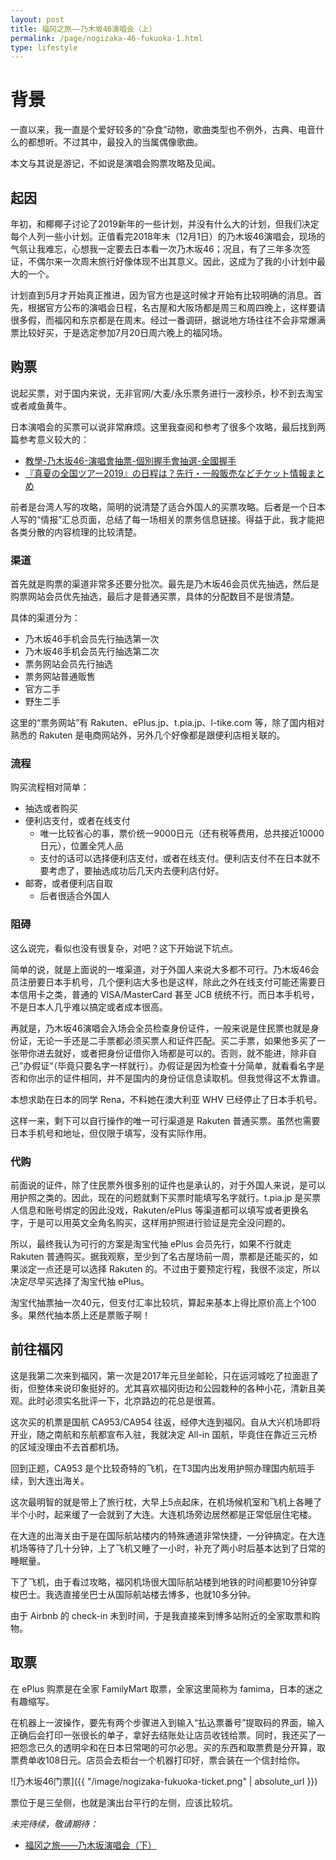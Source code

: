 ```yaml
---
layout: post
title: 福冈之旅——乃木坂46演唱会（上）
permalink: /page/nogizaka-46-fukuoka-1.html
type: lifestyle
---
```


# 背景

一直以来，我一直是个爱好较多的“杂食”动物，歌曲类型也不例外，古典、电音什么的都想听。不过其中，最投入的当属偶像歌曲。

本文与其说是游记，不如说是演唱会购票攻略及见闻。

## 起因

年初，和椰椰子讨论了2019新年的一些计划，并没有什么大的计划，但我们决定每个人列一些小计划。正值看完2018年末（12月1日）的乃木坂46演唱会，现场的气氛让我难忘，心想我一定要去日本看一次乃木坂46；况且，有了三年多次签证，不偶尔来一次周末旅行好像体现不出其意义。因此，这成为了我的小计划中最大的一个。

计划直到5月才开始真正推进，因为官方也是这时候才开始有比较明确的消息。首先，根据官方公布的演唱会日程，名古屋和大阪场都是周三和周四晚上，这样要请很多假，而福冈和东京都是在周末。经过一番调研，据说地方场往往不会非常爆满票比较好买，于是选定参加7月20日周六晚上的福冈场。

## 购票

说起买票，对于国内来说，无非官网/大麦/永乐票务进行一波秒杀，秒不到去淘宝或者咸鱼黄牛。

日本演唱会的买票可以说非常麻烦。这里我查阅和参考了很多个攻略，最后找到两篇参考意义较大的：

* [教學-乃木坂46-演唱會抽票-個別握手會抽選-全國握手](https://tokyo-mo.com/2018/03/%E6%95%99%E5%AD%B8-%E4%B9%83%E6%9C%A8%E5%9D%8246-%E6%BC%94%E5%94%B1%E6%9C%83%E6%8A%BD%E7%A5%A8-%E5%80%8B%E5%88%A5%E6%8F%A1%E6%89%8B%E6%9C%83%E6%8A%BD%E9%81%B8-%E5%85%A8%E5%9C%8B%E6%8F%A1%E6%89%8B/)
* [『真夏の全国ツアー2019』の日程は？先行・一般販売などチケット情報まとめ](https://yuyan-pace.com/nogizaka46-live-summer-nationwide-tour-2019-information/)

前者是台湾人写的攻略，简明的说清楚了适合外国人的买票攻略。后者是一个日本人写的“情报”汇总页面，总结了每一场相关的票务信息链接。得益于此，我才能把各类分散的内容梳理的比较清楚。

### 渠道

首先就是购票的渠道非常多还要分批次。最先是乃木坂46会员优先抽选，然后是购票网站会员优先抽选，最后才是普通买票，具体的分配数目不是很清楚。

具体的渠道分为：

* 乃木坂46手机会员先行抽选第一次
* 乃木坂46手机会员先行抽选第二次
* 票务网站会员先行抽选
* 票务网站普通贩售
* 官方二手
* 野生二手

这里的“票务网站”有 Rakuten、ePlus.jp、t.pia.jp、l-tike.com 等，除了国内相对熟悉的 Rakuten 是电商网站外，另外几个好像都是跟便利店相关联的。

### 流程

购买流程相对简单：

* 抽选或者购买
* 便利店支付，或者在线支付
    * 唯一比较省心的事，票价统一9000日元（还有税等费用，总共接近10000日元），位置全凭人品
    * 支付的话可以选择便利店支付，或者在线支付。便利店支付不在日本就不要考虑了，要抽选成功后几天内去便利店付好。
* 邮寄，或者便利店自取
    * 后者很适合外国人

### 阻碍

这么说完，看似也没有很复杂，对吧？这下开始说下坑点。

简单的说，就是上面说的一堆渠道，对于外国人来说大多都不可行。乃木坂46会员注册要日本手机号，几个便利店大多也是这样，除此之外在线支付可能还需要日本信用卡之类，普通的 VISA/MasterCard 甚至 JCB 统统不行。而日本手机号，不是日本人几乎难以搞定或者成本很高。

再就是，乃木坂46演唱会入场会全员检查身份证件，一般来说是住民票也就是身份证，无论一手还是二手票都必须买票人和证件匹配。买二手票，如果他多买了一张带你进去就好，或者把身份证借你入场都是可以的。否则，就不能进，除非自己”办假证“（毕竟只要名字一样就行）。办假证是因为检查十分简单，就看看名字是否和你出示的证件相同，并不是国内的身份证信息读取机。但我觉得这不太靠谱。

本想求助在日本的同学 Rena，不料她在澳大利亚 WHV 已经停止了日本手机号。

这样一来，剩下可以自行操作的唯一可行渠道是 Rakuten 普通买票。虽然也需要日本手机号和地址，但仅限于填写，没有实际作用。

### 代购

前面说的证件，除了住民票外很多别的证件也是承认的，对于外国人来说，是可以用护照之类的。因此，现在的问题就剩下买票时能填写名字就行。t.pia.jp 是买票人信息和账号绑定的因此没戏，Rakuten/ePlus 等渠道都可以填写或者更换名字，于是可以用英文全角名购买，这样用护照进行验证是完全没问题的。

所以，最终我认为可行的方案是淘宝代抽 ePlus 会员先行，如果不行就走 Rakuten 普通购买。据我观察，至少到了名古屋场前一周，票都是还能买的，如果淡定一点还是可以选择 Rakuten 的。不过由于要预定行程，我很不淡定，所以决定尽早买选择了淘宝代抽 ePlus。

淘宝代抽票抽一次40元，但支付汇率比较坑，算起来基本上得比原价高上个100多。果然代抽本质上还是票贩子啊！

## 前往福冈

这是我第二次来到福冈，第一次是2017年元旦坐邮轮，只在运河城吃了拉面逛了街，但整体来说印象挺好的。尤其喜欢福冈街边和公园栽种的各种小花，清新且美观。此时必须实名批评一下，北京路边的花总是很蔫。

这次买的机票是国航 CA953/CA954 往返，经停大连到福冈。自从大兴机场即将开业，随之南航和东航都宣布入驻，我就决定 All-in 国航，毕竟住在靠近三元桥的区域没理由不去首都机场。

回到正题，CA953 是个比较奇特的飞机，在T3国内出发用护照办理国内航班手续，到大连出海关。

这次最明智的就是带上了旅行枕，大早上5点起床，在机场候机室和飞机上各睡了半个小时，起来缓了一会就到了大连。大连机场旁边居然都是正常低层住宅楼。

在大连的出海关由于是在国际航站楼内的特殊通道非常快捷，一分钟搞定。在大连机场等待了几十分钟，上了飞机又睡了一小时，补充了两小时后基本达到了日常的睡眠量。

下了飞机，由于看过攻略，福冈机场很大国际航站楼到地铁的时间都要10分钟穿梭巴士。我选直接坐巴士从国际航站楼去博多，也就10多分钟。

由于 Airbnb 的 check-in 未到时间，于是我直接来到博多站附近的全家取票和购物。

## 取票

在 ePlus 购票是在全家 FamilyMart 取票，全家这里简称为 famima，日本的迷之有趣缩写。

在机器上一波操作，要先有两个步骤进入到输入“払込票番号”提取码的界面，输入正确后会打印一张很长的单子，拿好去结账处让店员收钱给票。同时，我还买了一把怨念已久的透明伞和在日本日常喝的可尔必思。买的东西和取票费是分开算，取票费单收108日元。店员会去柜台一个机器打印好，票会装在一个信封给你。

![乃木坂46门票]({{ "/image/nogizaka-fukuoka-ticket.png" | absolute_url }})

票位于是三垒侧，也就是演出台平行的左侧，应该比较坑。

_未完待续，敬请期待：_

* [福冈之旅——乃木坂演唱会（下）](/page/nogizaka-46-fukuoka-2.html)
